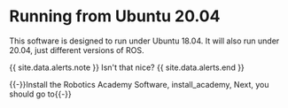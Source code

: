 # Running from Ubuntu 20.04

This software is designed to run under Ubuntu 18.04. It will also run under 20.04, just different versions of ROS.


{{ site.data.alerts.note }}
Isn't that nice?
{{ site.data.alerts.end }}



{{-}}Install the Robotics Academy Software, install_academy, Next, you should go to{{-}}